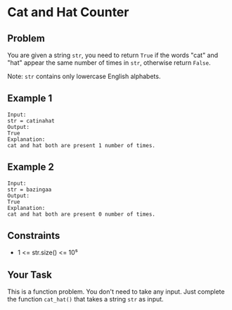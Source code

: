 # Cat and Hat Counter

## Problem
You are given a string `str`, you need to return `True` if the words "cat" and "hat" appear the same number of times in `str`, otherwise return `False`.

Note: `str` contains only lowercase English alphabets.

## Example 1
```
Input:
str = catinahat
Output:
True
Explanation:
cat and hat both are present 1 number of times.
```

## Example 2
```
Input:
str = bazingaa
Output:
True
Explanation:
cat and hat both are present 0 number of times.
```

## Constraints
- 1 <= str.size() <= 10⁵

## Your Task
This is a function problem. You don't need to take any input. Just complete the function `cat_hat()` that takes a string `str` as input.

